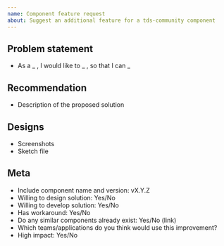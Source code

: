 ```yaml
---
name: Component feature request
about: Suggest an additional feature for a tds-community component
---
```


<!--
  ### IMPORTANT SECURITY NOTE ###

  When opening issues, be sure NOT to include any private or personal
  information such as secrets, passwords, or any source code that involves
  data retrieval.
-->

## Problem statement

* As a _ , I would like to _ , so that I can _

## Recommendation

* Description of the proposed solution

## Designs

* Screenshots
* Sketch file

## Meta

* Include component name and version: vX.Y.Z
* Willing to design solution: Yes/No
* Willing to develop solution: Yes/No
* Has workaround: Yes/No
* Do any similar components already exist: Yes/No (link)
* Which teams/applications do you think would use this improvement?
* High impact: Yes/No
